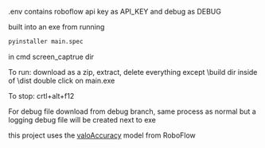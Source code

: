 .env contains roboflow api key as API_KEY and debug as DEBUG

built into an exe from running
```cmd
pyinstaller main.spec
```
in cmd screen_captrue dir

To run: download as a zip, extract, delete everything except \build dir inside of \dist
double click on main.exe

To stop:
crtl+alt+f12

For debug file download from debug branch, same process as normal but a logging debug file will be created next to exe

this project uses the [valoAccuracy](https://universe.roboflow.com/martynodlrr/valoaccuracy) model from RoboFlow
